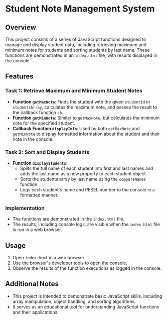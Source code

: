 # Student Note Management System

## Overview

This project consists of a series of JavaScript functions designed to manage and display student data, including retrieving maximum and minimum notes for students and sorting students by last name. These functions are demonstrated in an `index.html` file, with results displayed in the console.

## Features

### Task 1: Retrieve Maximum and Minimum Student Notes

- **Function `getMaxNote`**: Finds the student with the given `studentId` in `studentsArray`, calculates the maximum note, and passes the result to the callback function `cb`.
- **Function `getMinNote`**: Similar to `getMaxNote`, but calculates the minimum note for the specified student.
- **Callback Function `displayInfo`**: Used by both `getMaxNote` and `getMinNote` to display formatted information about the student and their note in the console.

### Task 2: Sort and Display Students

- **Function `displayStudents`**:
  - Splits the full name of each student into first and last names and adds the last name as a new property to each student object.
  - Sorts the students array by last name using the `compareNames` function.
  - Logs each student's name and PESEL number to the console in a formatted manner.

### Implementation

- The functions are demonstrated in the `index.html` file.
- The results, including console logs, are visible when the `index.html` file is run in a web browser.

## Usage

1. Open `index.html` in a web browser.
2. Use the browser's developer tools to open the console.
3. Observe the results of the function executions as logged in the console.

## Additional Notes

- This project is intended to demonstrate basic JavaScript skills, including array manipulation, object handling, and sorting algorithms.
- It serves as an educational tool for understanding JavaScript functions and their applications.
